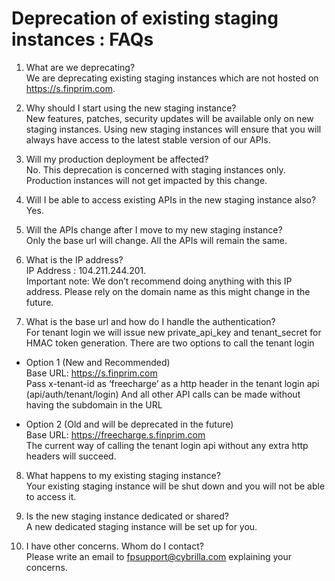 # Deprecation of existing staging instances : FAQs

1. What are we deprecating?<br>
We are deprecating existing staging instances which are not hosted on https://s.finprim.com. 
 
2. Why should I start using the new staging instance?<br>
New features, patches, security updates will be available only on new staging instances. Using new staging instances will ensure that you will always have access to the latest stable version of our APIs.


3. Will my production deployment be affected?<br>
No. This deprecation is concerned with staging instances only. Production instances will not get impacted by this change.


4. Will I be able to access existing APIs in the new staging instance also?<br>
Yes. 


5. Will the APIs change after I move to my new staging instance?<br>
Only the base url will change. All the APIs will remain the same. 


6. What is the IP address?<br>
IP Address :  104.211.244.201.<br>
Important note: We don’t recommend doing anything with this IP address. Please rely on the domain name as this might change in the future.


7. What is the base url and how do I handle the authentication?<br>
For tenant login we will issue  new private_api_key and  tenant_secret  for HMAC token generation.
There are two options to call the tenant login
* Option 1 (New and Recommended)<br>
Base URL: https://s.finprim.com<br>
Pass x-tenant-id as ‘freecharge’ as a http header in the tenant login api (api/auth/tenant/login)
And all other API calls can be made without having the subdomain in the URL

* Option 2 (Old and will be deprecated in the future)<br>
Base URL: https://freecharge.s.finprim.com<br>
The current way of calling the tenant login api without any extra http headers will succeed.


8. What happens to my existing staging instance?<br>
Your existing staging instance will be shut down and you will not be able to access it.


9. Is the new staging instance dedicated or shared?<br>
A new dedicated staging instance will be set up for you.


10. I have other concerns. Whom do I contact?<br>
Please write an email to fpsupport@cybrilla.com explaining your concerns.

